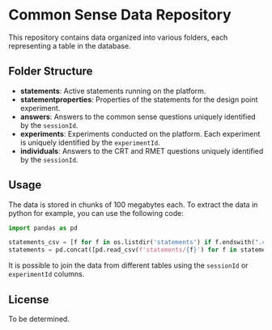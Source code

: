 # Common Sense Data Repository

This repository contains data organized into various folders, each representing a table in the database.

## Folder Structure

- **statements**: Active statements running on the platform.
- **statementproperties**: Properties of the statements for the design point experiment.
- **answers**: Answers to the common sense questions uniquely identified by the `sessionId`.
- **experiments**: Experiments conducted on the platform. Each experiment is uniquely identified by the `experimentId`.
- **individuals**: Answers to the CRT and RMET questions uniquely identified by the `sessionId`.

## Usage

The data is stored in chunks of 100 megabytes each. To extract the data in python for example, you can use the following code:

```python
import pandas as pd

statements_csv = [f for f in os.listdir('statements') if f.endswith(".csv")]
statements = pd.concat([pd.read_csv(f'statements/{f}') for f in statements_csv])
```

It is possible to join the data from different tables using the `sessionId` or `experimentId` columns.

## License

To be determined.
